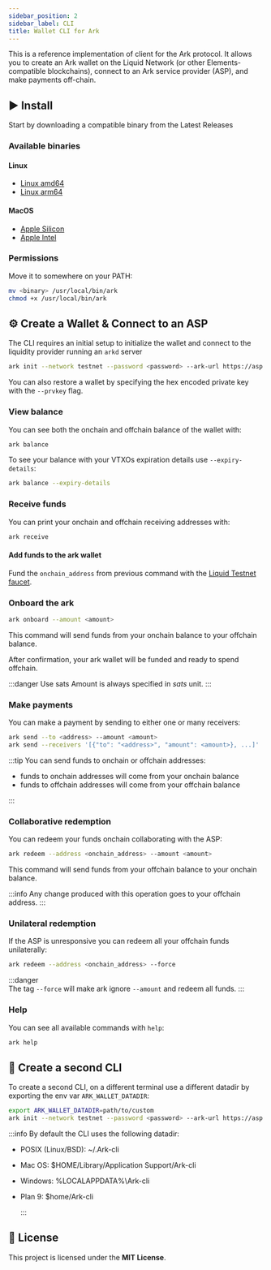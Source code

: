```yaml
---
sidebar_position: 2
sidebar_label: CLI
title: Wallet CLI for Ark
---
```


This is a reference implementation of client for the Ark protocol. It allows you to create an Ark wallet on the Liquid Network (or other Elements-compatible blockchains), connect to an Ark service provider (ASP), and make payments off-chain.

## ▶️ Install

Start by downloading a compatible binary from the Latest Releases

### Available binaries

#### Linux

- [Linux amd64](https://install-latest-cli.arkdev.info/latest-release/ark-linux-amd64)
- [Linux arm64](https://install-latest-cli.arkdev.info/latest-release/ark-linux-arm64)

#### MacOS

- [Apple Silicon](https://install-latest-cli.arkdev.info/latest-release/ark-darwin-arm64)
- [Apple Intel](https://install-latest-cli.arkdev.info/latest-release/ark-darwin-amd64)

### Permissions

Move it to somewhere on your PATH:

```bash
mv <binary> /usr/local/bin/ark
chmod +x /usr/local/bin/ark
```

## ⚙️ Create a Wallet & Connect to an ASP

The CLI requires an initial setup to initialize the wallet and connect to the liquidity provider running an `arkd` server

```bash
ark init --network testnet --password <password> --ark-url https://asp.arkdev.info
```

You can also restore a wallet by specifying the hex encoded private key with the `--prvkey` flag.

### View balance

You can see both the onchain and offchain balance of the wallet with:

```bash
ark balance
```

To see your balance with your VTXOs expiration details use `--expiry-details`:

```bash
ark balance --expiry-details
```

### Receive funds

You can print your onchain and offchain receiving addresses with:

```bash
ark receive
```

#### Add funds to the ark wallet

Fund the `onchain_address` from previous command with the [Liquid Testnet faucet](https://liquidtestnet.com/faucet).

### Onboard the ark

```bash
ark onboard --amount <amount>
```

This command will send funds from your onchain balance to your offchain balance.

After confirmation, your ark wallet will be funded and ready to spend offchain.

:::danger Use sats
Amount is always specified in _sats_ unit.
:::

### Make payments

You can make a payment by sending to either one or many receivers:

```bash
ark send --to <address> --amount <amount>
ark send --receivers '[{"to": "<address>", "amount": <amount>}, ...]'
```

:::tip
You can send funds to onchain or offchain addresses:

- funds to onchain addresses will come from your onchain balance
- funds to offchain addresses will come from your offchain balance

:::

### Collaborative redemption

You can redeem your funds onchain collaborating with the ASP:

```bash
ark redeem --address <onchain_address> --amount <amount>
```

This command will send funds from your offchain balance to your onchain balance.

:::info
Any change produced with this operation goes to your offchain address.
:::

### Unilateral redemption

If the ASP is unresponsive you can redeem all your offchain funds unilaterally:

```bash
ark redeem --address <onchain_address> --force
```

:::danger  
The tag `--force` will make ark ignore `--amount` and redeem all funds.
:::

### Help

You can see all available commands with `help`:

```bash
ark help
```

## 🧪 Create a second CLI

To create a second CLI, on a different terminal use a different datadir by exporting the env var `ARK_WALLET_DATADIR`:

```bash
export ARK_WALLET_DATADIR=path/to/custom
ark init --network testnet --password <password> --ark-url https://asp.arkdev.info
```

:::info
By default the CLI uses the following datadir:

- POSIX (Linux/BSD): ~/.Ark-cli
- Mac OS: $HOME/Library/Application Support/Ark-cli
- Windows: %LOCALAPPDATA%\Ark-cli
- Plan 9: $home/Ark-cli

  :::

## 📝 License

This project is licensed under the **MIT License**.

